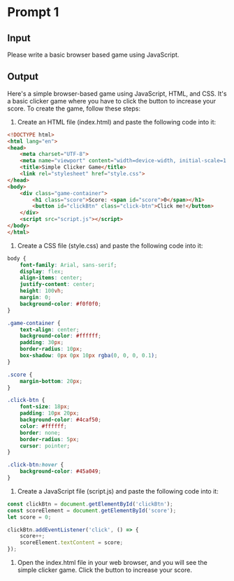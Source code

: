 # Prompt 1
## Input
Please write a basic browser based game using JavaScript.

## Output
Here's a simple browser-based game using JavaScript, HTML, and CSS. It's a basic clicker game where you have to click the button to increase your score. To create the game, follow these steps:

1. Create an HTML file (index.html) and paste the following code into it:

```html
<!DOCTYPE html>
<html lang="en">
<head>
    <meta charset="UTF-8">
    <meta name="viewport" content="width=device-width, initial-scale=1.0">
    <title>Simple Clicker Game</title>
    <link rel="stylesheet" href="style.css">
</head>
<body>
    <div class="game-container">
        <h1 class="score">Score: <span id="score">0</span></h1>
        <button id="clickBtn" class="click-btn">Click me!</button>
    </div>
    <script src="script.js"></script>
</body>
</html>
```

1. Create a CSS file (style.css) and paste the following code into it:

```css
body {
    font-family: Arial, sans-serif;
    display: flex;
    align-items: center;
    justify-content: center;
    height: 100vh;
    margin: 0;
    background-color: #f0f0f0;
}

.game-container {
    text-align: center;
    background-color: #ffffff;
    padding: 30px;
    border-radius: 10px;
    box-shadow: 0px 0px 10px rgba(0, 0, 0, 0.1);
}

.score {
    margin-bottom: 20px;
}

.click-btn {
    font-size: 18px;
    padding: 10px 20px;
    background-color: #4caf50;
    color: #ffffff;
    border: none;
    border-radius: 5px;
    cursor: pointer;
}

.click-btn:hover {
    background-color: #45a049;
}
```

1. Create a JavaScript file (script.js) and paste the following code into it:

```javascript
const clickBtn = document.getElementById('clickBtn');
const scoreElement = document.getElementById('score');
let score = 0;

clickBtn.addEventListener('click', () => {
    score++;
    scoreElement.textContent = score;
});
```

1. Open the index.html file in your web browser, and you will see the simple clicker game. Click the button to increase your score.